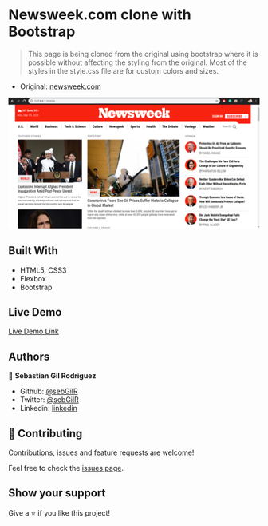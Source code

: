 # Newsweek.com clone with Bootstrap

> This page is being cloned from the original using bootstrap where it is possible without affecting the styling from the original. Most of the styles in the style.css file are for custom colors and sizes.

- Original: [newsweek.com](https://www.newsweek.com/)

![screenshot](screenshot.png)

## Built With

- HTML5, CSS3
- Flexbox
- Bootstrap

## Live Demo

[Live Demo Link](https://rawcdn.githack.com/lBuggie/newsweek/e3056048ef59b0f7aa621cdabf0235fe2f16b7ca/index.html)

## Authors

👤 **Sebastian Gil Rodriguez**

- Github: [@sebGilR](https://github.com/sebGilR)
- Twitter: [@sebGilR](https://twitter.com/sebGilR)
- Linkedin: [linkedin](https://www.linkedin.com/in/sebastianGilRodriguez)

## 🤝 Contributing

Contributions, issues and feature requests are welcome!

Feel free to check the [issues page](issues/).

## Show your support

Give a ⭐️ if you like this project!

